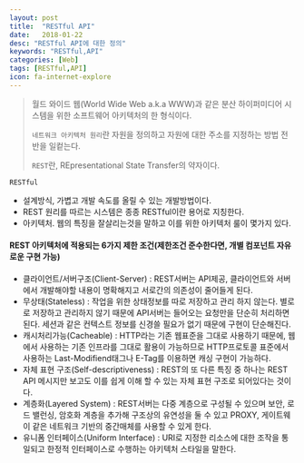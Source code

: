 ```yaml
---
layout: post
title:  "RESTful API"
date:   2018-01-22
desc: "RESTful API에 대한 정의"
keywords: "RESTful,API"
categories: [Web]
tags: [RESTful,API]
icon: fa-internet-explore
---
```



> 월드 와이드 웹(World Wide Web a.k.a WWW)과 같은 분산 하이퍼미디어 시스템을 위한 소프트웨어 아키텍처의 한 형식이다.
> 
> `네트워크 아키텍처 원리`란 자원을 정의하고 자원에 대한 주소를 지정하는 방법 전반을 일컽는다.
>
> `REST`란, REpresentational State Transfer의 약자이다. 

`RESTful`
- 설계방식, 가볍고 개발 속도를 올릴 수 있는 개발방법이다.
- REST 원리를 따르는 시스템은 종종 RESTful이란 용어로 지칭한다.
- 아키텍처. 웹의 특징을 잘살리는것을 말하고 이를 위한 아키텍처 룰이 몇가지 있다.

#### REST 아키텍처에 적용되는 6가지 제한 조건(제한조건 준수한다면, 개별 컴포넌트 자유로운 구현 가능)
- 클라이언트/서버구조(Client-Server) : REST서버는 API제공, 클라이언트와 서버에서 개발해야할 내용이 명확해지고 서로간의 의존성이 줄어들게 된다.
- 무상태(Stateless) : 작업을 위한 상태정보를 따로 저장하고 관리 하지 않는다. 별로로 저장하고 관리하지 않기 때문에 API서버는 들어오는 요청만을 단순히 처리하면된다.
세션과 같은 컨텍스트 정보를 신경쓸 필요가 없기 때문에 구현이 단순해진다.
- 캐시처리가능(Cacheable) : HTTP라는 기존 웹표준을 그대로 사용하기 때문에, 웹에서 사용하는 기존 인프라를 그대로 활용이 가능하므로 HTTP프로토콜 표준에서 사용하는 
Last-Modifiend태그나 E-Tag를 이용하면 캐싱 구현이 가능하다.
- 자체 표현 구조(Self-descriptiveness) : REST의 또 다른 특징 중 하나는 REST API 메시지만 보고도 이를 쉽게 이해 할 수 있는 자체 표현 구조로 되어있다는 것이다.
- 계층화(Layered System) : REST서버는 다중 계층으로 구성될 수 있으며 보안, 로드 밸런싱, 암호화 계층을 추가해 구조상의 유연성을 둘 수 있고 PROXY, 게이트웨이 같은 
네트워크 기반의 중간매체를 사용할 수 있게 한다.
- 유니폼 인터페이스(Uniform Interface) : URI로 지정한 리소스에 대한 조작을 통일되고 한정적 인터페이스로 수행하는 아키텍처 스타일을 말한다.









